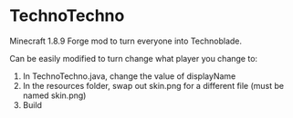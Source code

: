 # TechnoTechno
Minecraft 1.8.9 Forge mod to turn everyone into Technoblade.

Can be easily modified to turn change what player you change to:
1. In TechnoTechno.java, change the value of displayName
2. In the resources folder, swap out skin.png for a different file (must be named skin.png)
3. Build
